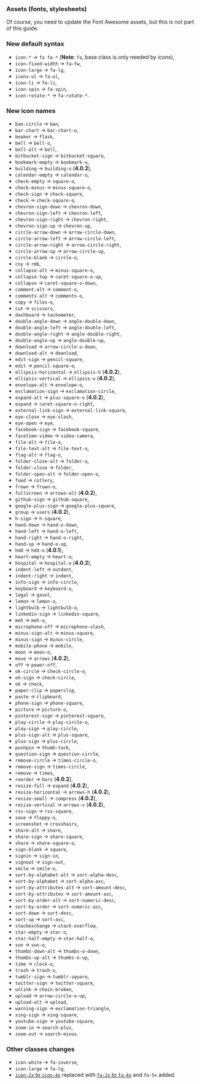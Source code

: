 ### Assets (fonts, stylesheets)

Of course, you need to update the Font Awesome assets, but this is not part of this guide.

### New default syntax

* `icon-*` -> `fa fa-*` (**Note**: `fa`, base class is only needed by icons),
* `icon-fixed-width` -> `fa-fw`,
* `icon-large` -> `fa-lg`,
* `icons-ul` -> `fa-ul`,
* `icon-li` -> `fa-li`,
* `icon-spin` -> `fa-spin`,
* `icon-rotate-*` -> `fa-rotate-*`.

### New icon names

* `ban-circle` -> `ban`,
* `bar-chart` -> `bar-chart-o`,
* `beaker` -> `flask`,
* `bell` -> `bell-o`,
* `bell-alt` -> `bell`,
* `bitbucket-sign` -> `bitbucket-square`,
* `bookmark-empty` -> `bookmark-o`,
* `building` -> `building-o` (**4.0.2**),
* `calendar-empty` -> `calendar-o`,
* `check-empty` -> `square-o`,
* `check-minus` -> `minus-square-o`,
* `check-sign` -> `check-square`,
* `check` -> `check-square-o`,
* `chevron-sign-down` -> `chevron-down`,
* `chevron-sign-left` -> `chevron-left`,
* `chevron-sign-right` -> `chevron-right`,
* `chevron-sign-up` -> `chevron-up`,
* `circle-arrow-down` -> `arrow-circle-down`,
* `circle-arrow-left` -> `arrow-circle-left`,
* `circle-arrow-right` -> `arrow-circle-right`,
* `circle-arrow-up` -> `arrow-circle-up`,
* `circle-blank` -> `circle-o`,
* `cny` -> `rmb`,
* `collapse-alt` -> `minus-square-o`,
* `collapse-top` -> `caret-square-o-up`,
* `collapse` -> `caret-square-o-down`,
* `comment-alt` -> `comment-o`,
* `comments-alt` -> `comments-o`,
* `copy` -> `files-o`,
* `cut` -> `scissors`,
* `dashboard` -> `tachometer`,
* `double-angle-down` -> `angle-double-down`,
* `double-angle-left` -> `angle-double-left`,
* `double-angle-right` -> `angle-double-right`,
* `double-angle-up` -> `angle-double-up`,
* `download` -> `arrow-circle-o-down`,
* `download-alt` -> `download`,
* `edit-sign` -> `pencil-square`,
* `edit` -> `pencil-square-o`,
* `ellipsis-horizontal` -> `ellipsis-h` (**4.0.2**),
* `ellipsis-vertical` -> `ellipsis-v` (**4.0.2**),
* `envelope-alt` -> `envelope-o`,
* `exclamation-sign` -> `exclamation-circle`,
* `expand-alt` -> `plus-square-o` (**4.0.2**),
* `expand` -> `caret-square-o-right`,
* `external-link-sign` -> `external-link-square`,
* `eye-close` -> `eye-slash`,
* `eye-open` -> `eye`,
* `facebook-sign` -> `facebook-square`,
* `facetime-video` -> `video-camera`,
* `file-alt` -> `file-o`,
* `file-text-alt` -> `file-text-o`,
* `flag-alt` -> `flag-o`,
* `folder-close-alt` -> `folder-o`,
* `folder-close` -> `folder`,
* `folder-open-alt` -> `folder-open-o`,
* `food` -> `cutlery`,
* `frown` -> `frown-o`,
* `fullscreen` -> `arrows-alt` (**4.0.2**),
* `github-sign` -> `github-square`,
* `google-plus-sign` -> `google-plus-square`,
* `group` -> `users` (**4.0.2**),
* `h-sign` -> `h-square`,
* `hand-down` -> `hand-o-down`,
* `hand-left` -> `hand-o-left`,
* `hand-right` -> `hand-o-right`,
* `hand-up` -> `hand-o-up`,
* `hdd` -> `hdd-o` (**4.0.1**),
* `heart-empty` -> `heart-o`,
* `hospital` -> `hospital-o` (**4.0.2**),
* `indent-left` -> `outdent`,
* `indent-right` -> `indent`,
* `info-sign` -> `info-circle`,
* `keyboard` -> `keyboard-o`,
* `legal` -> `gavel`,
* `lemon` -> `lemon-o`,
* `lightbulb` -> `lightbulb-o`,
* `linkedin-sign` -> `linkedin-square`,
* `meh` -> `meh-o`,
* `microphone-off` -> `microphone-slash`,
* `minus-sign-alt` -> `minus-square`,
* `minus-sign` -> `minus-circle`,
* `mobile-phone` -> `mobile`,
* `moon` -> `moon-o`,
* `move` -> `arrows` (**4.0.2**),
* `off` -> `power-off`,
* `ok-circle` -> `check-circle-o`,
* `ok-sign` -> `check-circle`,
* `ok` -> `check`,
* `paper-clip` -> `paperclip`,
* `paste` -> `clipboard`,
* `phone-sign` -> `phone-square`,
* `picture` -> `picture-o`,
* `pinterest-sign` -> `pinterest-square`,
* `play-circle` -> `play-circle-o`,
* `play-sign` -> `play-circle`,
* `plus-sign-alt` -> `plus-square`,
* `plus-sign` -> `plus-circle`,
* `pushpin` -> `thumb-tack`,
* `question-sign` -> `question-circle`,
* `remove-circle` -> `times-circle-o`,
* `remove-sign` -> `times-circle`,
* `remove` -> `times`,
* `reorder` -> `bars` (**4.0.2**),
* `resize-full` -> `expand` (**4.0.2**),
* `resize-horizontal` -> `arrows-h` (**4.0.2**),
* `resize-small` -> `compress` (**4.0.2**),
* `resize-vertical` -> `arrows-v` (**4.0.2**),
* `rss-sign` -> `rss-square`,
* `save` -> `floppy-o`,
* `screenshot` -> `crosshairs`,
* `share-alt` -> `share`,
* `share-sign` -> `share-square`,
* `share` -> `share-square-o`,
* `sign-blank` -> `square`,
* `signin` -> `sign-in`,
* `signout` -> `sign-out`,
* `smile` -> `smile-o`,
* `sort-by-alphabet-alt` -> `sort-alpha-desc`,
* `sort-by-alphabet` -> `sort-alpha-asc`,
* `sort-by-attributes-alt` -> `sort-amount-desc`,
* `sort-by-attributes` -> `sort-amount-asc`,
* `sort-by-order-alt` -> `sort-numeric-desc`,
* `sort-by-order` -> `sort-numeric-asc`,
* `sort-down` -> `sort-desc`,
* `sort-up` -> `sort-asc`,
* `stackexchange` -> `stack-overflow`,
* `star-empty` -> `star-o`,
* `star-half-empty` -> `star-half-o`,
* `sun` -> `sun-o`,
* `thumbs-down-alt` -> `thumbs-o-down`,
* `thumbs-up-alt` -> `thumbs-o-up`,
* `time` -> `clock-o`,
* `trash` -> `trash-o`,
* `tumblr-sign` -> `tumblr-square`,
* `twitter-sign` -> `twitter-square`,
* `unlink` -> `chain-broken`,
* `upload` -> `arrow-circle-o-up`,
* `upload-alt` -> `upload`,
* `warning-sign` -> `exclamation-triangle`,
* `xing-sign` -> `xing-square`,
* `youtube-sign` -> `youtube-square`,
* `zoom-in` -> `search-plus`,
* `zoom-out` -> `search-minus`.

### Other classes changes

* `icon-white` -> `fa-inverse`,
* `icon-large` -> `fa-lg`,
* [`icon-2x` to `icon-4x`](http://fortawesome.github.io/Font-Awesome/3.2.1/examples/#larger-icons) replaced with [`fa-2x` to `fa-4x`](http://fortawesome.github.io/Font-Awesome/examples/#larger) and `fa-5x` added.